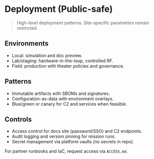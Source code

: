 # Deployment (Public-safe)

> High-level deployment patterns. Site-specific parameters remain restricted.

## Environments

- Local: simulation and doc preview.
- Lab/staging: hardware-in-the-loop, controlled RF.
- Field: production with theater policies and governance.

## Patterns

- Immutable artifacts with SBOMs and signatures.
- Configuration-as-data with environment overlays.
- Blue/green or canary for C2 and services when feasible.

## Controls

- Access control for docs site (password/SSO) and C2 endpoints.
- Audit logging and version pinning for mission runs.
- Secret management via platform vaults (no secrets in repo).

For partner runbooks and IaC, request access via `ACCESS.md`.
